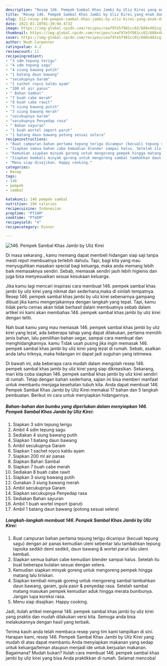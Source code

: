 ```yaml
---
description: "Resep 146. Pempek Sambal Khas Jambi by Uliz Kirei yang enak dan Mudah Dibuat"
title: "Resep 146. Pempek Sambal Khas Jambi by Uliz Kirei yang enak dan Mudah Dibuat"
slug: 512-resep-146-pempek-sambal-khas-jambi-by-uliz-kirei-yang-enak-dan-mudah-dibuat
date: 2021-01-10T01:39:04.473Z
image: https://img-global.cpcdn.com/recipes/ceaf97e5f981cc02/680x482cq70/146-pempek-sambal-khas-jambi-by-uliz-kirei-foto-resep-utama.jpg
thumbnail: https://img-global.cpcdn.com/recipes/ceaf97e5f981cc02/680x482cq70/146-pempek-sambal-khas-jambi-by-uliz-kirei-foto-resep-utama.jpg
cover: https://img-global.cpcdn.com/recipes/ceaf97e5f981cc02/680x482cq70/146-pempek-sambal-khas-jambi-by-uliz-kirei-foto-resep-utama.jpg
author: Noah Carpenter
ratingvalue: 4.2
reviewcount: 11
recipeingredient:
- "3 sdm tepung terigu"
- "4 sdm tepung sagu"
- "4 siung bawang putih"
- "1 batang daun bawang"
- "secukupnya Garam"
- "1 sachet royco kaldu ayam"
- "200 ml air panas"
- " Bahan Sambal"
- "7 buah cabe merah"
- "8 buah cabe rawit"
- "3 siung bawang putih"
- "3 siung bawang merah"
- "secukupnya Garam"
- "secukupnya Penyedap rasa"
- " Bahan sayuran"
- "1 buah wortel import parut"
- "1 batang daun bawang potong sesuai selera"
recipeinstructions:
- "Buat campuran bahan pertama tepung terigu dicampur (kecuali tepung sagu) dengan air panas kemudian uleni sebentar lalu tambahkan tepung tapioka sedikit demi sedikit, daun bawang &amp; wortel parut lalu uleni kembali."
- "Siapkan semua bahan cabe kemudian blender sampai halus. Setelah itu buat beberapa bulatan sesuai dengan selera."
- "Kemudian siapkan minyak goreng untuk mengoreng pempek hingga matang lalu tiriskan."
- "Siapkan kembali minyak goreng untuk mengoreng sambal tambahkan daun bawang, garam, gula pasir &amp; penyedap rasa. Setelah sambal matang masukan pempek kemudian aduk hingga merata bumbunya. Jangan lupa koreksi rasa."
- "Menu siap disajikan. Happy cooking."
categories:
- Resep
tags:
- 146
- pempek
- sambal

katakunci: 146 pempek sambal 
nutrition: 194 calories
recipecuisine: Indonesian
preptime: "PT16M"
cooktime: "PT46M"
recipeyield: "4"
recipecategory: Dinner

---
```



![146. Pempek Sambal Khas Jambi by Uliz Kirei](https://img-global.cpcdn.com/recipes/ceaf97e5f981cc02/680x482cq70/146-pempek-sambal-khas-jambi-by-uliz-kirei-foto-resep-utama.jpg)

Di masa  sekarang , kamu memang dapat membeli hidangan siap saji tanpa mesti repot membuatnya terlebih dahulu. Tapi, bagi kita yang mau menyuguhkan masakan special bagi keluarga, maka anda memang lebih baik memasaknya sendiri. Sebab, memasak sendiri jauh lebih higienis dan juga bisa menyesuaikan sesuai kesukaan keluarga.

Jika kamu lagi mencari inspirasi cara membuat 146. pempek sambal khas jambi by uliz kirei yang nikmat dan sederhana,maka di sinilah tempatnya. Resep 146. pempek sambal khas jambi by uliz kirei  sebenarnya gampang dibuat jika kamu mengerjakannya dengan langkah yang tepat. Tapi, kamu tidak perlu cemas akan tidak berhasil dalam membuatnya 
sebab dalam artikel ini kami akan membahas 146. pempek sambal khas jambi by uliz kirei dengan teliti.  



Nah buat kamu yang mau memasak 146. pempek sambal khas jambi by uliz kirei yang lezat, ada beberapa tahap yang dapat dilakukan, pertama memilih jenis bahan, lalu pemilihan bahan segar, sampai cara membuat dan menghidangkannya. kamu Tidak usah pusing jika ingin memasak 146. pempek sambal khas jambi by uliz kirei yang lezat di rumah. Sebab, asalkan anda  tahu triknya, maka hidangan ini dapat jadi suguhan yang istimewa.

Di bawah ini, ada beberapa cara mudah dalam mengolah resep 146. pempek sambal khas jambi by uliz kirei yang siap dikreasikan. Sekarang, mari kita coba siapkan 146. pempek sambal khas jambi by uliz kirei sendiri di rumah. Tetap dengan bahan sederhana, sajian ini bisa memberi manfaat untuk membantu menjaga kesehatan tubuh kita. Anda dapat membuat 146. Pempek Sambal Khas Jambi by Uliz Kirei memakai 17 bahan dan 5 langkah pembuatan. Berikut ini cara untuk menyiapkan hidangannya.

<!--inarticleads1-->

##### Bahan-bahan dan bumbu yang diperlukan dalam menyiapkan 146. Pempek Sambal Khas Jambi by Uliz Kirei:

1. Siapkan 3 sdm tepung terigu
1. Ambil 4 sdm tepung sagu
1. Sediakan 4 siung bawang putih
1. Siapkan 1 batang daun bawang
1. Ambil secukupnya Garam
1. Siapkan 1 sachet royco kaldu ayam
1. Siapkan 200 ml air panas
1. Siapkan  Bahan Sambal
1. Siapkan 7 buah cabe merah
1. Sediakan 8 buah cabe rawit
1. Siapkan 3 siung bawang putih
1. Gunakan 3 siung bawang merah
1. Ambil secukupnya Garam
1. Siapkan secukupnya Penyedap rasa
1. Sediakan  Bahan sayuran
1. Ambil 1 buah wortel import (parut)
1. Ambil 1 batang daun bawang (potong sesuai selera)




<!--inarticleads2-->

##### Langkah-langkah membuat 146. Pempek Sambal Khas Jambi by Uliz Kirei:

1. Buat campuran bahan pertama tepung terigu dicampur (kecuali tepung sagu) dengan air panas kemudian uleni sebentar lalu tambahkan tepung tapioka sedikit demi sedikit, daun bawang &amp; wortel parut lalu uleni kembali.
1. Siapkan semua bahan cabe kemudian blender sampai halus. Setelah itu buat beberapa bulatan sesuai dengan selera.
1. Kemudian siapkan minyak goreng untuk mengoreng pempek hingga matang lalu tiriskan.
1. Siapkan kembali minyak goreng untuk mengoreng sambal tambahkan daun bawang, garam, gula pasir &amp; penyedap rasa. Setelah sambal matang masukan pempek kemudian aduk hingga merata bumbunya. Jangan lupa koreksi rasa.
1. Menu siap disajikan. Happy cooking.




Jadi, itulah artikel mengenai  146. pempek sambal khas jambi by uliz kirei  yang praktis dan mudah dilakukan versi kita. Semoga anda bisa melakukannya dengan hasil yang terbaik. 

Terima kasih anda telah membaca resep yang tim kami tampilkan di sini. Harapan kami, resep  146. Pempek Sambal Khas Jambi by Uliz Kirei yang mudah di atas dapat membantu Anda menyiapkan makanan yang sedap untuk keluarga/teman ataupun menjadi ide untuk berjualan makanan. Bagaimana? Mudah bukan? Itulah cara membuat 146. pempek sambal khas jambi by uliz kirei yang bisa Anda praktikkan di rumah. Selamat mencoba!

